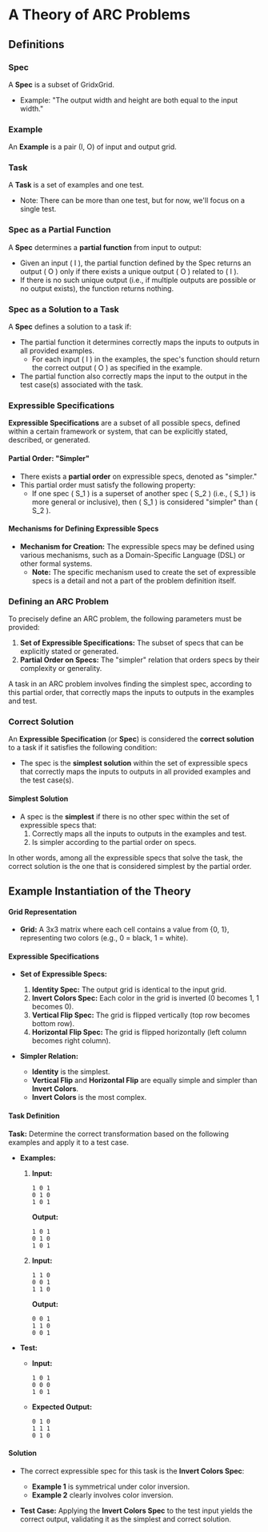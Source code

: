# A Theory of ARC Problems

## Definitions

### Spec
A **Spec** is a subset of GridxGrid.
- Example: "The output width and height are both equal to the input width."

### Example
An **Example** is a pair (I, O) of input and output grid.

### Task
A **Task** is a set of examples and one test.
- Note: There can be more than one test, but for now, we'll focus on a single test.

### Spec as a Partial Function

A **Spec** determines a **partial function** from input to output:
- Given an input \( I \), the partial function defined by the Spec returns an output \( O \) only if there exists a unique output \( O \) related to \( I \). 
- If there is no such unique output (i.e., if multiple outputs are possible or no output exists), the function returns nothing.

### Spec as a Solution to a Task

A **Spec** defines a solution to a task if:
- The partial function it determines correctly maps the inputs to outputs in all provided examples. 
  - For each input \( I \) in the examples, the spec's function should return the correct output \( O \) as specified in the example.
- The partial function also correctly maps the input to the output in the test case(s) associated with the task.

### Expressible Specifications

**Expressible Specifications** are a subset of all possible specs, defined within a certain framework or system, that can be explicitly stated, described, or generated. 

#### Partial Order: "Simpler"

- There exists a **partial order** on expressible specs, denoted as "simpler."
- This partial order must satisfy the following property:
  - If one spec \( S_1 \) is a superset of another spec \( S_2 \) (i.e., \( S_1 \) is more general or inclusive), then \( S_1 \) is considered "simpler" than \( S_2 \).

#### Mechanisms for Defining Expressible Specs

- **Mechanism for Creation:** The expressible specs may be defined using various mechanisms, such as a Domain-Specific Language (DSL) or other formal systems.
  - **Note:** The specific mechanism used to create the set of expressible specs is a detail and not a part of the problem definition itself.

### Defining an ARC Problem

To precisely define an ARC problem, the following parameters must be provided:
1. **Set of Expressible Specifications:** The subset of specs that can be explicitly stated or generated.
2. **Partial Order on Specs:** The "simpler" relation that orders specs by their complexity or generality.

A task in an ARC problem involves finding the simplest spec, according to this partial order, that correctly maps the inputs to outputs in the examples and test.

### Correct Solution

An **Expressible Specification** (or **Spec**) is considered the **correct solution** to a task if it satisfies the following condition:

- The spec is the **simplest solution** within the set of expressible specs that correctly maps the inputs to outputs in all provided examples and the test case(s).

#### Simplest Solution
- A spec is the **simplest** if there is no other spec within the set of expressible specs that:
  1. Correctly maps all the inputs to outputs in the examples and test.
  2. Is simpler according to the partial order on specs.

In other words, among all the expressible specs that solve the task, the correct solution is the one that is considered simplest by the partial order.


## Example Instantiation of the Theory

#### Grid Representation

- **Grid:** A 3x3 matrix where each cell contains a value from {0, 1}, representing two colors (e.g., 0 = black, 1 = white).

#### Expressible Specifications

- **Set of Expressible Specs:**
  1. **Identity Spec:** The output grid is identical to the input grid.
  2. **Invert Colors Spec:** Each color in the grid is inverted (0 becomes 1, 1 becomes 0).
  3. **Vertical Flip Spec:** The grid is flipped vertically (top row becomes bottom row).
  4. **Horizontal Flip Spec:** The grid is flipped horizontally (left column becomes right column).

- **Simpler Relation:**
  - **Identity** is the simplest.
  - **Vertical Flip** and **Horizontal Flip** are equally simple and simpler than **Invert Colors**.
  - **Invert Colors** is the most complex.

#### Task Definition

**Task:** Determine the correct transformation based on the following examples and apply it to a test case.

- **Examples:**
  1. **Input:** 
     ```
     1 0 1
     0 1 0
     1 0 1
     ```
     **Output:** 
     ```
     1 0 1
     0 1 0
     1 0 1
     ```
  
  2. **Input:** 
     ```
     1 1 0
     0 0 1
     1 1 0
     ```
     **Output:** 
     ```
     0 0 1
     1 1 0
     0 0 1
     ```

- **Test:**
  - **Input:** 
    ```
    1 0 1
    0 0 0
    1 0 1
    ```
  - **Expected Output:** 
    ```
    0 1 0
    1 1 1
    0 1 0
    ```

#### Solution

- The correct expressible spec for this task is the **Invert Colors Spec**:
  - **Example 1** is symmetrical under color inversion.
  - **Example 2** clearly involves color inversion.
  
- **Test Case:** Applying the **Invert Colors Spec** to the test input yields the correct output, validating it as the simplest and correct solution.
